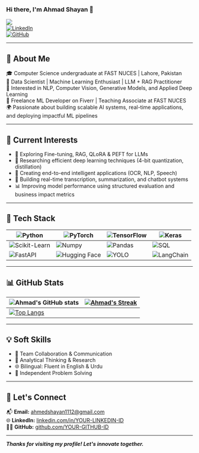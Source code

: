 ### Hi there, I'm Ahmad Shayan 👋  
![](https://komarev.com/ghpvc/?username=ahmadshayan&color=green)  
[![LinkedIn](https://img.shields.io/badge/linkedin-%230077B5.svg?style=for-the-badge&logo=linkedin&logoColor=white)](https://www.linkedin.com/in/YOUR-LINKEDIN-ID)  
[![GitHub](https://img.shields.io/badge/GitHub-%2312100E.svg?style=for-the-badge&logo=github&logoColor=white)](https://github.com/YOUR-GITHUB-ID)

---

## 🚀 About Me

🎓 Computer Science undergraduate at FAST NUCES | Lahore, Pakistan  
🔬 Data Scientist | Machine Learning Enthusiast | LLM + RAG Practitioner  
🧠 Interested in NLP, Computer Vision, Generative Models, and Applied Deep Learning  
💼 Freelance ML Developer on Fiverr | Teaching Associate at FAST NUCES  
🌍 Passionate about building scalable AI systems, real-time applications, and deploying impactful ML pipelines

---

## 📌 Current Interests

- 🔭 Exploring Fine-tuning, RAG, QLoRA & PEFT for LLMs  
- 🧪 Researching efficient deep learning techniques (4-bit quantization, distillation)  
- 🧬 Creating end-to-end intelligent applications (OCR, NLP, Speech)  
- 🧠 Building real-time transcription, summarization, and chatbot systems  
- 📊 Improving model performance using structured evaluation and business impact metrics

---

## 🧰 Tech Stack

| ![Python](https://img.shields.io/badge/-Python-3776AB?style=flat&logo=python&logoColor=white) | ![PyTorch](https://img.shields.io/badge/-PyTorch-EE4C2C?style=flat&logo=pytorch&logoColor=white) | ![TensorFlow](https://img.shields.io/badge/-TensorFlow-FF6F00?style=flat&logo=tensorflow&logoColor=white) | ![Keras](https://img.shields.io/badge/-Keras-D00000?style=flat&logo=keras&logoColor=white) |
|---|---|---|---|
| ![Scikit-Learn](https://img.shields.io/badge/-Scikit_Learn-F7931E?style=flat&logo=scikit-learn&logoColor=white) | ![Numpy](https://img.shields.io/badge/-NumPy-013243?style=flat&logo=numpy&logoColor=white) | ![Pandas](https://img.shields.io/badge/-Pandas-150458?style=flat&logo=pandas&logoColor=white) | ![SQL](https://img.shields.io/badge/-SQL-4479A1?style=flat&logo=postgresql&logoColor=white) |
| ![FastAPI](https://img.shields.io/badge/-FastAPI-009688?style=flat&logo=fastapi&logoColor=white) | ![Hugging Face](https://img.shields.io/badge/-HuggingFace-FFD21F?style=flat&logo=huggingface&logoColor=black) | ![YOLO](https://img.shields.io/badge/-YOLO-FF1493?style=flat&logo=yolo&logoColor=white) | ![LangChain](https://img.shields.io/badge/-LangChain-2b3137?style=flat&logo=data&logoColor=white) |

---

## 📊 GitHub Stats

| ![Ahmad's GitHub stats](https://github-readme-stats.vercel.app/api?username=YOUR-GITHUB-ID&show_icons=true&theme=radical) | [![Ahmad's Streak](https://streak-stats.demolab.com?user=YOUR-GITHUB-ID&theme=dark&border_radius=7&mode=weekly)](https://git.io/streak-stats) |
| ------------------------------------------------------------ | ------------------------------------------------------------ |
| [![Top Langs](https://github-readme-stats.vercel.app/api/top-langs/?username=YOUR-GITHUB-ID&layout=compact&&show_icons=true&theme=radical)](https://github.com/anuraghazra/github-readme-stats) |                                                              |

---

## 💡 Soft Skills

- 🤝 Team Collaboration & Communication  
- 🧩 Analytical Thinking & Research  
- 🌐 Bilingual: Fluent in English & Urdu  
- 🧠 Independent Problem Solving

---

## 💬 Let's Connect

📬 **Email:** ahmedshayan1112@gmail.com  
🌐 **LinkedIn:** [linkedin.com/in/YOUR-LINKEDIN-ID](https://www.linkedin.com/in/YOUR-LINKEDIN-ID)  
👨‍💻 **GitHub:** [github.com/YOUR-GITHUB-ID](https://github.com/YOUR-GITHUB-ID)  

---

***Thanks for visiting my profile! Let's innovate together.***
